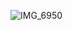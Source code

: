 ![IMG_6950](https://github.com/user-attachments/assets/e2b76acd-c951-472b-aeeb-f49e1c5abc04)







